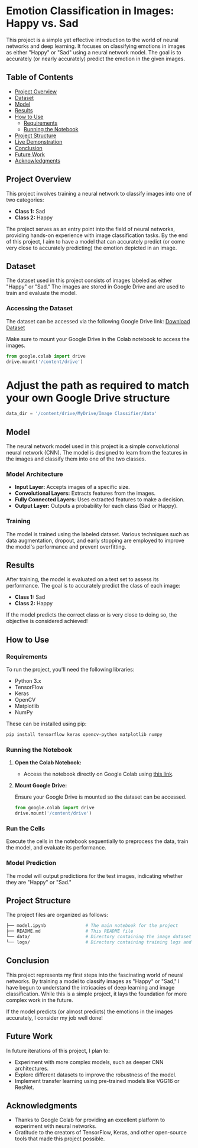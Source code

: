 # Emotion Classification in Images: Happy vs. Sad

This project is a simple yet effective introduction to the world of neural networks and deep learning. It focuses on classifying emotions in images as either "Happy" or "Sad" using a neural network model. The goal is to accurately (or nearly accurately) predict the emotion in the given images.

## Table of Contents

- [Project Overview](#project-overview)
- [Dataset](#dataset)
- [Model](#model)
- [Results](#results)
- [How to Use](#how-to-use)
  - [Requirements](#requirements)
  - [Running the Notebook](#running-the-notebook)
- [Project Structure](#project-structure)
- [Live Demonstration](#live-demonstration)
- [Conclusion](#conclusion)
- [Future Work](#future-work)
- [Acknowledgments](#acknowledgments)

## Project Overview

This project involves training a neural network to classify images into one of two categories:
- **Class 1:** Sad
- **Class 2:** Happy

The project serves as an entry point into the field of neural networks, providing hands-on experience with image classification tasks. By the end of this project, I aim to have a model that can accurately predict (or come very close to accurately predicting) the emotion depicted in an image.

## Dataset

The dataset used in this project consists of images labeled as either "Happy" or "Sad." The images are stored in Google Drive and are used to train and evaluate the model.

### Accessing the Dataset

The dataset can be accessed via the following Google Drive link:
[Download Dataset](https://drive.google.com/drive/folders/1zWFnDQt2xOoRCO4GqhhCw3B6s8pHFKq1?usp=drive_link)

Make sure to mount your Google Drive in the Colab notebook to access the images.

```python
from google.colab import drive
drive.mount('/content/drive')
```

# Adjust the path as required to match your own Google Drive structure
```python
data_dir = '/content/drive/MyDrive/Image Classifier/data'
```

## Model

The neural network model used in this project is a simple convolutional neural network (CNN). The model is designed to learn from the features in the images and classify them into one of the two classes.

### Model Architecture

- **Input Layer:** Accepts images of a specific size.
- **Convolutional Layers:** Extracts features from the images.
- **Fully Connected Layers:** Uses extracted features to make a decision.
- **Output Layer:** Outputs a probability for each class (Sad or Happy).

### Training

The model is trained using the labeled dataset. Various techniques such as data augmentation, dropout, and early stopping are employed to improve the model's performance and prevent overfitting.

## Results

After training, the model is evaluated on a test set to assess its performance. The goal is to accurately predict the class of each image:

- **Class 1:** Sad
- **Class 2:** Happy

If the model predicts the correct class or is very close to doing so, the objective is considered achieved!

## How to Use

### Requirements

To run the project, you'll need the following libraries:

- Python 3.x
- TensorFlow
- Keras
- OpenCV
- Matplotlib
- NumPy

These can be installed using pip:

```bash
pip install tensorflow keras opencv-python matplotlib numpy
```
### Running the Notebook

1. **Open the Colab Notebook:**

   - Access the notebook directly on Google Colab using [this link](#).

2. **Mount Google Drive:**

   Ensure your Google Drive is mounted so the dataset can be accessed.

   ```python
   from google.colab import drive
   drive.mount('/content/drive')
   ```

### Run the Cells

Execute the cells in the notebook sequentially to preprocess the data, train the model, and evaluate its performance.

### Model Prediction

The model will output predictions for the test images, indicating whether they are "Happy" or "Sad."

## Project Structure

The project files are organized as follows:

```bash
├── model.ipynb               # The main notebook for the project
├── README.md                 # This README file
└── data/                     # Directory containing the image dataset (in Google Drive)
└── logs/                     # Directory containing training logs and model checkpoints
```

## Conclusion

This project represents my first steps into the fascinating world of neural networks. By training a model to classify images as "Happy" or "Sad," I have begun to understand the intricacies of deep learning and image classification. While this is a simple project, it lays the foundation for more complex work in the future.

If the model predicts (or almost predicts) the emotions in the images accurately, I consider my job well done!

## Future Work

In future iterations of this project, I plan to:

- Experiment with more complex models, such as deeper CNN architectures.
- Explore different datasets to improve the robustness of the model.
- Implement transfer learning using pre-trained models like VGG16 or ResNet.


## Acknowledgments

- Thanks to Google Colab for providing an excellent platform to experiment with neural networks.
- Gratitude to the creators of TensorFlow, Keras, and other open-source tools that made this project possible.


